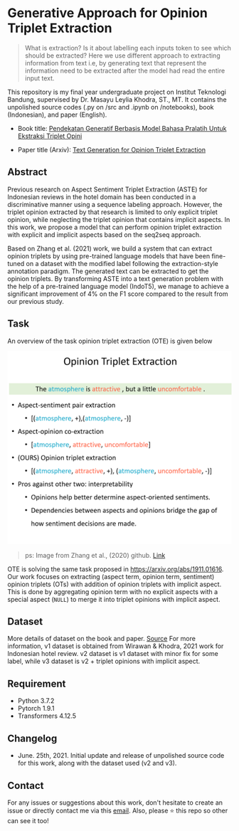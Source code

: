 # Generative Approach for Opinion Triplet Extraction

> What is extraction? Is it about labelling each inputs token to see which should be extracted? Here we use different approach to extracting information from text i.e, by generating text that represent the information need to be extracted after the model had read the entire input text.

This repository is my final year undergraduate project on Institut Teknologi Bandung, supervised by Dr. Masayu Leylia Khodra, ST., MT. It contains the unpolished source codes (.py on /src and .ipynb on /notebooks), book (Indonesian), and paper (English).

- Book title:
  [Pendekatan Generatif Berbasis Model Bahasa Pralatih Untuk Ekstraksi Triplet Opini]()

- Paper title (Arxiv):
  [Text Generation for Opinion Triplet Extraction]()

## Abstract

Previous research on Aspect Sentiment Triplet Extraction (ASTE) for Indonesian reviews in the hotel domain has been conducted in a discriminative manner using a sequence labeling approach. However, the triplet opinion extracted by that research is limited to only explicit triplet opinion, while neglecting the triplet opinion that contains implicit aspects. In this work, we propose a model that can perform opinion triplet extraction with explicit and implicit aspects based on the seq2seq approach.

Based on Zhang et al. (2021) work, we build a system that can extract opinion triplets by using pre-trained language models that have been fine-tuned on a dataset with the modified label following the extraction-style annotation paradigm. The generated text can be extracted to get the opinion triplets. By transforming ASTE into a text generation problem with the help of a pre-trained language model (IndoT5), we manage to achieve a significant improvement of 4% on the F1 score compared to the result from our previous study.

## Task

An overview of the task opinion triplet extraction (OTE) is given below

![model](docs/task.png)

> ps: Image from Zhang et al., (2020) github. [Link](https://github.com/GeneZC/OTE-MTL)

OTE is solving the same task proposed in https://arxiv.org/abs/1911.01616. Our work focuses on extracting (aspect term, opinion term, sentiment) opinion triplets (OTs) with addition of opinion triplets with implicit aspect. This is done by aggregating opinion term with no explicit aspects with a special aspect (`NULL`) to merge it into triplet opinions with implicit aspect.

## Dataset

More details of dataset on the book and paper.
[Source](https://drive.google.com/drive/folders/1k1gIu56Y6zS-qmypq5hzecCqAiWrTR-a?usp=sharing)
For more information, v1 dataset is obtained from Wirawan & Khodra, 2021 work for Indonesian hotel review. v2 dataset is v1 dataset with minor fix for some label, while v3 dataset is v2 + triplet opinions with implicit aspect.

## Requirement

- Python 3.7.2
- Pytorch 1.9.1
- Transformers 4.12.5

## Changelog

- June. 25th, 2021. Initial update and release of unpolished source code for this work, along with the dataset used (v2 and v3).

## Contact

For any issues or suggestions about this work, don't hesitate to create an issue or directly contact me via this [email](13518138@std.stei.itb.ac.id). Also, please ⭐ this repo so other can see it too!
